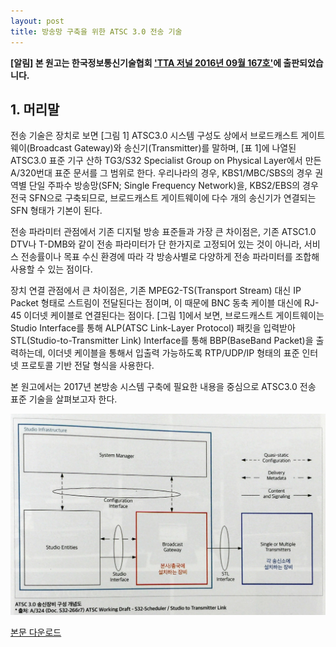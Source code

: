 ```yaml
---
layout: post
title: 방송망 구축을 위한 ATSC 3.0 전송 기술 
---
```


**[알림] 본 원고는 한국정보통신기술협회 ['TTA 저널 2016년 09월 167호'](http://www.tta.or.kr/data/reporthosulist_view.jsp?kind_num=1&hosu=167)에 출판되었습니다.**


## 1. 머리말

  전송 기술은 장치로 보면 [그림 1] ATSC3.0 시스템 구성도 상에서 브로드캐스트 게이트웨이(Broadcast Gateway)와 송신기(Transmitter)를 말하며, [표 1]에 나열된 ATSC3.0 표준 기구 산하 TG3/S32 Specialist Group on Physical Layer에서 만든 A/320번대 표준 문서를 그 범위로 한다. 우리나라의 경우, KBS1/MBC/SBS의 경우 권역별 단일 주파수 방송망(SFN; Single Frequency Network)을, KBS2/EBS의 경우 전국 SFN으로 구축되므로, 브로드캐스트 게이트웨이에 다수 개의 송신기가 연결되는 SFN 형태가 기본이 된다.
  
  전송 파라미터 관점에서 기존 디지털 방송 표준들과 가장 큰 차이점은, 기존 ATSC1.0 DTV나 T-DMB와 같이 전송 파라미터가 단 한가지로 고정되어 있는 것이 아니라, 서비스 전송률이나 목표 수신 환경에 따라 각 방송사별로 다양하게 전송 파라미터를 조합해 사용할 수 있는 점이다.
  
  장치 연결 관점에서 큰 차이점은, 기존 MPEG2-TS(Transport Stream) 대신 IP Packet 형태로 스트림이 전달된다는 점이며, 이 때문에 BNC 동축 케이블 대신에 RJ-45 이더넷 케이블로 연결된다는 점이다. [그림 1]에서 보면, 브로드캐스트 게이트웨이는 Studio Interface를 통해 ALP(ATSC Link-Layer Protocol) 패킷을 입력받아 STL(Studio-to-Transmitter Link) Interface를 통해 BBP(BaseBand Packet)을 출력하는데, 이더넷 케이블을 통해서 입출력 가능하도록 RTP/UDP/IP 형태의 표준 인터넷 프로토콜 기반 전달 형식을 사용한다.
  
  본 원고에서는 2017년 본방송 시스템 구축에 필요한 내용을 중심으로 ATSC3.0 전송 표준 기술을 살펴보고자 한다.

![그림 1](/images/KOBA2016_Equipment_1.JPG)

[본문 다운로드](www.tta.or.kr/data/reportDown.jsp?news_num=4619)

